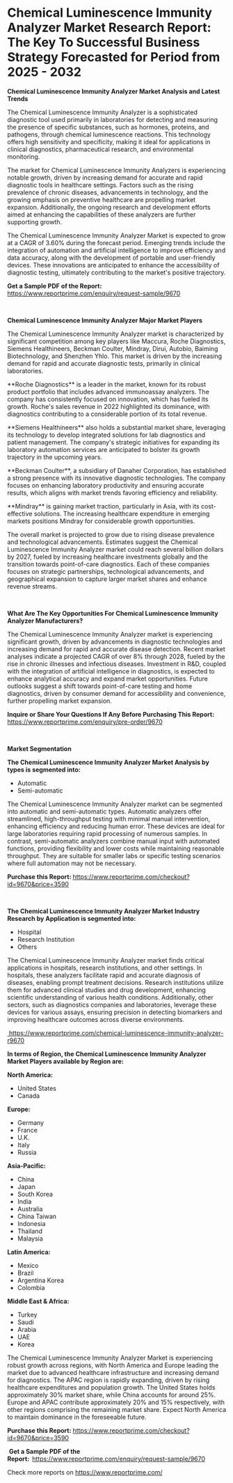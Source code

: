 <p><h1>Chemical Luminescence Immunity Analyzer Market Research Report: The Key To Successful Business Strategy Forecasted for Period from 2025 - 2032</h1></p><p><strong>Chemical Luminescence Immunity Analyzer Market Analysis and Latest Trends</strong></p>
<p><p>The Chemical Luminescence Immunity Analyzer is a sophisticated diagnostic tool used primarily in laboratories for detecting and measuring the presence of specific substances, such as hormones, proteins, and pathogens, through chemical luminescence reactions. This technology offers high sensitivity and specificity, making it ideal for applications in clinical diagnostics, pharmaceutical research, and environmental monitoring.</p><p>The market for Chemical Luminescence Immunity Analyzers is experiencing notable growth, driven by increasing demand for accurate and rapid diagnostic tools in healthcare settings. Factors such as the rising prevalence of chronic diseases, advancements in technology, and the growing emphasis on preventive healthcare are propelling market expansion. Additionally, the ongoing research and development efforts aimed at enhancing the capabilities of these analyzers are further supporting growth.</p><p>The Chemical Luminescence Immunity Analyzer Market is expected to grow at a CAGR of 3.60% during the forecast period. Emerging trends include the integration of automation and artificial intelligence to improve efficiency and data accuracy, along with the development of portable and user-friendly devices. These innovations are anticipated to enhance the accessibility of diagnostic testing, ultimately contributing to the market's positive trajectory.</p></p>
<p><strong>Get a Sample PDF of the Report:&nbsp;</strong> <a href="https://www.reportprime.com/enquiry/request-sample/9670?utm_campaign=2462&utm_medium=2&utm_source=Github&utm_content=ia&utm_term=20032025&utm_id=chemical-luminescence-immunity-analyzer">https://www.reportprime.com/enquiry/request-sample/9670</a></p>
<p>&nbsp;</p>
<p><strong>Chemical Luminescence Immunity Analyzer Major Market Players</strong></p>
<p><p>The Chemical Luminescence Immunity Analyzer market is characterized by significant competition among key players like Maccura, Roche Diagnostics, Siemens Healthineers, Beckman Coulter, Mindray, Dirui, Autobio, Baiming Biotechnology, and Shenzhen Yhlo. This market is driven by the increasing demand for rapid and accurate diagnostic tests, primarily in clinical laboratories.</p><p>**Roche Diagnostics** is a leader in the market, known for its robust product portfolio that includes advanced immunoassay analyzers. The company has consistently focused on innovation, which has fueled its growth. Roche's sales revenue in 2022 highlighted its dominance, with diagnostics contributing to a considerable portion of its total revenue.</p><p>**Siemens Healthineers** also holds a substantial market share, leveraging its technology to develop integrated solutions for lab diagnostics and patient management. The company's strategic initiatives for expanding its laboratory automation services are anticipated to bolster its growth trajectory in the upcoming years.</p><p>**Beckman Coulter**, a subsidiary of Danaher Corporation, has established a strong presence with its innovative diagnostic technologies. The company focuses on enhancing laboratory productivity and ensuring accurate results, which aligns with market trends favoring efficiency and reliability.</p><p>**Mindray** is gaining market traction, particularly in Asia, with its cost-effective solutions. The increasing healthcare expenditure in emerging markets positions Mindray for considerable growth opportunities.</p><p>The overall market is projected to grow due to rising disease prevalence and technological advancements. Estimates suggest the Chemical Luminescence Immunity Analyzer market could reach several billion dollars by 2027, fueled by increasing healthcare investments globally and the transition towards point-of-care diagnostics. Each of these companies focuses on strategic partnerships, technological advancements, and geographical expansion to capture larger market shares and enhance revenue streams.</p></p>
<p>&nbsp;</p>
<p><strong>What Are The Key Opportunities For Chemical Luminescence Immunity Analyzer Manufacturers?</strong></p>
<p><p>The Chemical Luminescence Immunity Analyzer market is experiencing significant growth, driven by advancements in diagnostic technologies and increasing demand for rapid and accurate disease detection. Recent market analyses indicate a projected CAGR of over 8% through 2028, fueled by the rise in chronic illnesses and infectious diseases. Investment in R&D, coupled with the integration of artificial intelligence in diagnostics, is expected to enhance analytical accuracy and expand market opportunities. Future outlooks suggest a shift towards point-of-care testing and home diagnostics, driven by consumer demand for accessibility and convenience, further propelling market expansion.</p></p>
<p><strong>Inquire or Share Your Questions If Any Before Purchasing This Report:</strong> <a href="https://www.reportprime.com/enquiry/pre-order/9670?utm_campaign=2462&utm_medium=2&utm_source=Github&utm_content=ia&utm_term=20032025&utm_id=chemical-luminescence-immunity-analyzer">https://www.reportprime.com/enquiry/pre-order/9670</a></p>
<p>&nbsp;</p>
<p><strong>Market Segmentation</strong></p>
<p><strong>The Chemical Luminescence Immunity Analyzer Market Analysis by types is segmented into:</strong></p>
<p><ul><li>Automatic</li><li>Semi-automatic</li></ul></p>
<p><p>The Chemical Luminescence Immunity Analyzer market can be segmented into automatic and semi-automatic types. Automatic analyzers offer streamlined, high-throughput testing with minimal manual intervention, enhancing efficiency and reducing human error. These devices are ideal for large laboratories requiring rapid processing of numerous samples. In contrast, semi-automatic analyzers combine manual input with automated functions, providing flexibility and lower costs while maintaining reasonable throughput. They are suitable for smaller labs or specific testing scenarios where full automation may not be necessary.</p></p>
<p><strong>Purchase this Report:&nbsp;</strong><a href="https://www.reportprime.com/checkout?id=9670&price=3590&utm_campaign=2462&utm_medium=2&utm_source=Github&utm_content=ia&utm_term=20032025&utm_id=chemical-luminescence-immunity-analyzer">https://www.reportprime.com/checkout?id=9670&price=3590</a></p>
<p>&nbsp;</p>
<p><strong>The Chemical Luminescence Immunity Analyzer Market Industry Research by Application is segmented into:</strong></p>
<p><ul><li>Hospital</li><li>Research Institution</li><li>Others</li></ul></p>
<p><p>The Chemical Luminescence Immunity Analyzer market finds critical applications in hospitals, research institutions, and other settings. In hospitals, these analyzers facilitate rapid and accurate diagnosis of diseases, enabling prompt treatment decisions. Research institutions utilize them for advanced clinical studies and drug development, enhancing scientific understanding of various health conditions. Additionally, other sectors, such as diagnostics companies and laboratories, leverage these devices for various assays, ensuring precision in detecting biomarkers and improving healthcare outcomes across diverse environments.</p></p>
<p><a href="https://www.reportprime.com/chemical-luminescence-immunity-analyzer-r9670?utm_campaign=2462&utm_medium=2&utm_source=Github&utm_content=ia&utm_term=20032025&utm_id=chemical-luminescence-immunity-analyzer">&nbsp;https://www.reportprime.com/chemical-luminescence-immunity-analyzer-r9670</a></p>
<p><strong>In terms of Region, the Chemical Luminescence Immunity Analyzer Market Players available by Region are:</strong></p>
<p>
    <p> <strong> North America: </strong>
        <ul>
            <li>United States</li>
            <li>Canada</li>
        </ul>
        </p> 
    <p> <strong> Europe: </strong>
        <ul>
            <li>Germany</li>
            <li>France</li>
            <li>U.K.</li>
            <li>Italy</li>
            <li>Russia</li>
        </ul>
        </p> 
    <p> <strong> Asia-Pacific: </strong>
        <ul>
            <li>China</li>
            <li>Japan</li>
            <li>South Korea</li>
            <li>India</li>
            <li>Australia</li>
            <li>China Taiwan</li>
            <li>Indonesia</li>
            <li>Thailand</li>
            <li>Malaysia</li>
        </ul>
        </p> 
    <p> <strong> Latin America: </strong>
        <ul>
            <li>Mexico</li>
            <li>Brazil</li>
            <li>Argentina Korea</li>
            <li>Colombia</li>
        </ul>
        </p> 
    <p> <strong> Middle East & Africa: </strong>
        <ul>
            <li>Turkey</li>
            <li>Saudi</li>
            <li>Arabia</li>
            <li>UAE</li>
            <li>Korea</li>
        </ul>
    </p>
    </p>
<p><p>The Chemical Luminescence Immunity Analyzer Market is experiencing robust growth across regions, with North America and Europe leading the market due to advanced healthcare infrastructure and increasing demand for diagnostics. The APAC region is rapidly expanding, driven by rising healthcare expenditures and population growth. The United States holds approximately 30% market share, while China accounts for around 25%. Europe and APAC contribute approximately 20% and 15% respectively, with other regions comprising the remaining market share. Expect North America to maintain dominance in the foreseeable future.</p></p>
<p><strong>Purchase this Report: </strong><a href="https://www.reportprime.com/checkout?id=9670&price=3590&utm_campaign=2462&utm_medium=2&utm_source=Github&utm_content=ia&utm_term=20032025&utm_id=chemical-luminescence-immunity-analyzer">https://www.reportprime.com/checkout?id=9670&price=3590</a></p>
<p>&nbsp;<strong>Get a Sample PDF of the Report:&nbsp;&nbsp;</strong><a href="https://www.reportprime.com/enquiry/request-sample/9670?utm_campaign=2462&utm_medium=2&utm_source=Github&utm_content=ia&utm_term=20032025&utm_id=chemical-luminescence-immunity-analyzer">https://www.reportprime.com/enquiry/request-sample/9670</a></p>
<p><strong></strong></p>
<p>Check more reports on <a href="https://www.reportprime.com/?utm_campaign=2462&utm_medium=2&utm_source=Github&utm_content=ia&utm_term=20032025&utm_id=chemical-luminescence-immunity-analyzer">https://www.reportprime.com/</a></p>